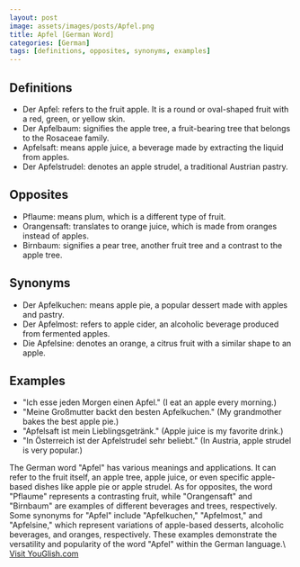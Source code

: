 ```yaml
---
layout: post
image: assets/images/posts/Apfel.png
title: Apfel [German Word]
categories: [German]
tags: [definitions, opposites, synonyms, examples]
---
```


## Definitions

- Der Apfel: refers to the fruit apple. It is a round or oval-shaped fruit with a red, green, or yellow skin.
- Der Apfelbaum: signifies the apple tree, a fruit-bearing tree that belongs to the Rosaceae family.
- Apfelsaft: means apple juice, a beverage made by extracting the liquid from apples.
- Der Apfelstrudel: denotes an apple strudel, a traditional Austrian pastry.

## Opposites

- Pflaume: means plum, which is a different type of fruit.
- Orangensaft: translates to orange juice, which is made from oranges instead of apples.
- Birnbaum: signifies a pear tree, another fruit tree and a contrast to the apple tree.

## Synonyms

- Der Apfelkuchen: means apple pie, a popular dessert made with apples and pastry.
- Der Apfelmost: refers to apple cider, an alcoholic beverage produced from fermented apples.
- Die Apfelsine: denotes an orange, a citrus fruit with a similar shape to an apple.

## Examples

- "Ich esse jeden Morgen einen Apfel." (I eat an apple every morning.)
- "Meine Großmutter backt den besten Apfelkuchen." (My grandmother bakes the best apple pie.)
- "Apfelsaft ist mein Lieblingsgetränk." (Apple juice is my favorite drink.)
- "In Österreich ist der Apfelstrudel sehr beliebt." (In Austria, apple strudel is very popular.)

The German word "Apfel" has various meanings and applications. It can refer to the fruit itself, an apple tree, apple juice, or even specific apple-based dishes like apple pie or apple strudel. As for opposites, the word "Pflaume" represents a contrasting fruit, while "Orangensaft" and "Birnbaum" are examples of different beverages and trees, respectively. Some synonyms for "Apfel" include "Apfelkuchen," "Apfelmost," and "Apfelsine," which represent variations of apple-based desserts, alcoholic beverages, and oranges, respectively. These examples demonstrate the versatility and popularity of the word "Apfel" within the German language.\ <a id="yg-widget-0" class="youglish-widget" data-query="Apfel" data-lang="german" data-components="8412" data-auto-start="0" data-bkg-color="theme_light" data-title="How%20to%20pronounce%20Apfel%20in%20German"  rel="nofollow" href="https://youglish.com">Visit YouGlish.com</a><script async src="https://youglish.com/public/emb/widget.js" charset="utf-8"></script>